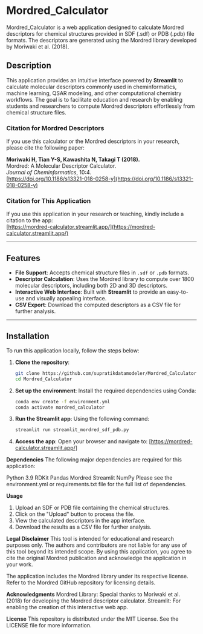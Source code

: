 # Mordred_Calculator

Mordred_Calculator is a web application designed to calculate Mordred descriptors for chemical structures provided in SDF (.sdf) or PDB (.pdb) file formats. The descriptors are generated using the Mordred library developed by Moriwaki et al. (2018).

## Description

This application provides an intuitive interface powered by **Streamlit** to calculate molecular descriptors commonly used in cheminformatics, machine learning, QSAR modeling, and other computational chemistry workflows. The goal is to facilitate education and research by enabling students and researchers to compute Mordred descriptors effortlessly from chemical structure files.

### Citation for Mordred Descriptors

If you use this calculator or the Mordred descriptors in your research, please cite the following paper:

**Moriwaki H, Tian Y-S, Kawashita N, Takagi T (2018).**  
Mordred: A Molecular Descriptor Calculator.  
*Journal of Cheminformatics*, 10:4.  
[https://doi.org/10.1186/s13321-018-0258-y](https://doi.org/10.1186/s13321-018-0258-y)

### Citation for This Application

If you use this application in your research or teaching, kindly include a citation to the app:  
[https://mordred-calculator.streamlit.app/](https://mordred-calculator.streamlit.app/)

---

## Features

- **File Support**: Accepts chemical structure files in `.sdf` or `.pdb` formats.
- **Descriptor Calculation**: Uses the Mordred library to compute over 1800 molecular descriptors, including both 2D and 3D descriptors.
- **Interactive Web Interface**: Built with **Streamlit** to provide an easy-to-use and visually appealing interface.
- **CSV Export**: Download the computed descriptors as a CSV file for further analysis.

---

## Installation

To run this application locally, follow the steps below:

1. **Clone the repository**:
   ```bash
   git clone https://github.com/supratikdatamodeler/Mordred_Calculator.git
   cd Mordred_Calculator

2. **Set up the environment**: Install the required dependencies using Conda:
   ```bash
   conda env create -f environment.yml
   conda activate mordred_calculator

3. **Run the Streamlit app**: Using the following command:
   ```bash
   streamlit run streamlit_mordred_sdf_pdb.py

4. **Access the app**:
Open your browser and navigate to: [https://mordred-calculator.streamlit.app/]



**Dependencies**
The following major dependencies are required for this application:

Python 3.9
RDKit
Pandas
Mordred
Streamlit
NumPy
Please see the environment.yml or requirements.txt file for the full list of dependencies.

**Usage**
1. Upload an SDF or PDB file containing the chemical structures.
2. Click on the "Upload" button to process the file.
3. View the calculated descriptors in the app interface.
4. Download the results as a CSV file for further analysis.

**Legal Disclaimer**
This tool is intended for educational and research purposes only. The authors and contributors are not liable for any use of this tool beyond its intended scope. By using this application, you agree to cite the original Mordred publication and acknowledge the application in your work.

The application includes the Mordred library under its respective license. Refer to the Mordred GitHub repository for licensing details.

**Acknowledgments**
Mordred Library: Special thanks to Moriwaki et al. (2018) for developing the Mordred descriptor calculator.
Streamlit: For enabling the creation of this interactive web app.

**License**
This repository is distributed under the MIT License. See the LICENSE file for more information.



